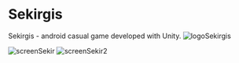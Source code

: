 # Sekirgis
Sekirgis - android casual game developed with Unity.
![logoSekirgis](https://user-images.githubusercontent.com/71185943/123501655-efe60b00-d65f-11eb-8930-3d0f162be0d5.png)

![screenSekir](https://user-images.githubusercontent.com/71185943/123501639-e2c91c00-d65f-11eb-9e19-5240a2dc21e8.jpg)
![screenSekir2](https://user-images.githubusercontent.com/71185943/123501642-e8befd00-d65f-11eb-877a-503b8c94cc09.jpg)
